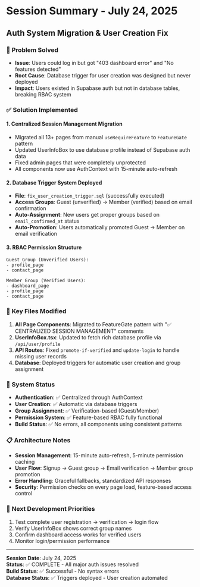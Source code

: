 # Session Summary - July 24, 2025
## Auth System Migration & User Creation Fix

### 🎯 **Problem Solved**
- **Issue**: Users could log in but got "403 dashboard error" and "No features detected"
- **Root Cause**: Database trigger for user creation was designed but never deployed
- **Impact**: Users existed in Supabase auth but not in database tables, breaking RBAC system

### ✅ **Solution Implemented**

#### **1. Centralized Session Management Migration**
- Migrated all 13+ pages from manual `useRequireFeature` to `FeatureGate` pattern
- Updated UserInfoBox to use database profile instead of Supabase auth data
- Fixed admin pages that were completely unprotected
- All components now use AuthContext with 15-minute auto-refresh

#### **2. Database Trigger System Deployed**
- **File**: `fix_user_creation_trigger.sql` (successfully executed)
- **Access Groups**: Guest (unverified) → Member (verified) based on email confirmation
- **Auto-Assignment**: New users get proper groups based on `email_confirmed_at` status
- **Auto-Promotion**: Users automatically promoted Guest → Member on email verification

#### **3. RBAC Permission Structure**
```
Guest Group (Unverified Users):
- profile_page
- contact_page

Member Group (Verified Users):  
- dashboard_page
- profile_page
- contact_page
```

### 🔧 **Key Files Modified**
1. **All Page Components**: Migrated to FeatureGate pattern with "✅ CENTRALIZED SESSION MANAGEMENT" comments
2. **UserInfoBox.tsx**: Updated to fetch rich database profile via `/api/user/profile`
3. **API Routes**: Fixed `promote-if-verified` and `update-login` to handle missing user records
4. **Database**: Deployed triggers for automatic user creation and group assignment

### 🎯 **System Status**
- **Authentication**: ✅ Centralized through AuthContext
- **User Creation**: ✅ Automatic via database triggers  
- **Group Assignment**: ✅ Verification-based (Guest/Member)
- **Permission System**: ✅ Feature-based RBAC fully functional
- **Build Status**: ✅ No errors, all components using consistent patterns

### 📋 **Architecture Notes**
- **Session Management**: 15-minute auto-refresh, 5-minute permission caching
- **User Flow**: Signup → Guest group → Email verification → Member group promotion
- **Error Handling**: Graceful fallbacks, standardized API responses
- **Security**: Permission checks on every page load, feature-based access control

### 🚀 **Next Development Priorities**
1. Test complete user registration → verification → login flow
2. Verify UserInfoBox shows correct group names
3. Confirm dashboard access works for verified users
4. Monitor login/permission performance

---
**Session Date**: July 24, 2025  
**Status**: ✅ COMPLETE - All major auth issues resolved  
**Build Status**: ✅ Successful - No syntax errors  
**Database Status**: ✅ Triggers deployed - User creation automated
